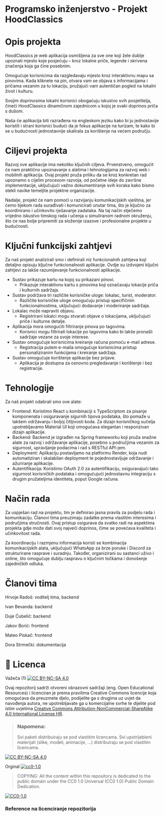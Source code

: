 # Programsko inženjerstvo - Projekt HoodClassics

# Opis projekta
HoodClassics je web aplikacija osmišljena za sve one koji žele dublje upoznati mjesto koje posjećuju – kroz lokalne priče, legende i skrivena značenja koja ga čine posebnim.

Omogućuje korisnicima da razgledavaju mjesto kroz interaktivnu mapu sa pinovima. Kada kliknete na pin, otvara vam se objava s informacijama i pričama vezanim za tu lokaciju, pružajući vam autentičan pogled na lokalni život i kulturu. 

Svojim doprinosima lokalni korisnici obogaćuju iskustvo svih posjetitelja, čineći HoodClassics dinamičnom zajednicom u kojoj je svaki doprinos priča s dušom.

Naša će aplikacija biti razrađena na engleskom jeziku kako bi ju jednostavije koristili i strani korisnici budući da je fokus aplikacije na turizam, te kako bi se u budućnosti jednostavnije skalirala za korištenje na većem području.

# Ciljevi projekta
Razvoj ove aplikacije ima nekoliko ključnih ciljeva. Prvenstveno, omogućit će nam praktično upoznavanje s alatima i tehnologijama za razvoj web i mobilnih aplikacija. Ovaj projekt pruža priliku da se kroz konkretan rad upoznamo s cijelim procesom razvoja, od početne ideje do završne implementacije, uključujući važno dokumentiranje svih koraka kako bismo stekli navike temeljite projektne organizacije.

Nadalje, projekt će nam pomoći u razvijanju komunikacijskih vještina, jer ćemo tijekom rada surađivati i komunicirati unutar tima, što je ključno za koordinirano i učinkovito rješavanje zadataka. Na taj način stječemo vrijedno iskustvo timskog rada i učenja u simuliranom radnom okruženju, što će nas bolje pripremiti za složenije izazove i profesionalne projekte u budućnosti.

# Ključni funkcijski zahtjevi
Za naš projekt analizirali smo i definirali niz funkcionalnih zahtjeva koji detaljno opisuju ključne funkcionalnosti aplikacije. Ovdje su izdvojeni ključni zahtjevi za lakše razumijevanje funkcionalnosti aplikacije.

*  Sustav prikazuje kartu na kojoj su prikazani pinovi.
    * Prikazuje interaktivnu kartu s pinovima koji označavaju lokacije priča i kulturnih sadržaja.
*  Sustav podržava tri različite korisničke uloge: lokalac, turist, moderator.
    * Različite korisničke uloge omogućuju pristup specifičnim funkcionalnostima, uključujući dodavanje i moderiranje sadržaja.
*  Lokalac može napraviti objavu.
    * Registrirani lokalci mogu stvarati objave o lokacijama, uključujući priče i kulturne detalje.
*  Aplikacija mora omogućiti filtriranje pinova po tagovima.
    * Korisnici mogu filtrirati lokacije po tagovima kako bi lakše pronašli sadržaje vezane za svoje interese.
*  Sustav omogućuje korisnicima kreiranje računa pomoću e-mail adrese.
    * Registracija putem e-maila omogućuje korisnicima pristup personaliziranim funkcijama i kreiranje sadržaja.
*  Sustav omogućuje korištenje aplikacije bez prijave.
    * Aplikacija je dostupna za osnovno pregledavanje i korištenje i bez registracije.

# Tehnologije
Za naš projekt odabrali smo ove alate: 

* Frontend: Koristimo React u kombinaciji s TypeScriptom za pisanje komponenata i osiguravanje sigurnih tipova podataka, što pomaže u lakšem održavanju i boljoj čitljivosti koda. Za dizajn korisničkog sučelja upotrebljavamo Material UI koji omogućava elegantan i responzivan dizajn aplikacije.
* Backend: Backend je izgrađen na Spring frameworku koji pruža snažne alate za razvoj i održavanje aplikacije, posebno u područjima vezanim za sigurnost, upravljanje podacima i rad s RESTful API-jem.
* Deployment: Aplikaciju postavljamo na platformu Render, koja nudi automatiziran i skalabilan deployment te pojednostavljuje održavanje i ažuriranje aplikacije.
* Autentifikacija: Koristimo OAuth 2.0 za autentifikaciju, osiguravajući tako sigurnost korisničkih podataka i omogućujući jednostavnu integraciju s drugim pružateljima identiteta, poput Google računa.

# Način rada

Za uspješan rad na projektu, tim je definirao jasna pravila za podjelu rada i komunikaciju. Članovi tima preuzimaju zadatke prema vlastitim interesima i područjima stručnosti. Ovaj pristup osigurava da svatko radi na aspektima projekta gdje može dati svoj najveći doprinos, čime se povećava kvaliteta i učinkovitost rada.

Za koordinaciju i razmjenu informacija koristi se kombinacija komunikacijskih alata, uključujući WhatsApp za brze poruke i Discord za strukturirane rasprave i suradnju. Također,  organizirani su sastanci uživo i online, što omogućuje dublju raspravu o ključnim točkama i donošenje zajedničkih odluka.


# Članovi tima 

Hrvoje Radoš: voditelj tima, backend 

Ivan Bevanda: backend

Duje Ćubelić: backend

Jakov Borić: frontend

Mateo Piskač: frontend

Dora Strmečki: dokumentacija


# 📝 Licenca
Važeča (1)
[![CC BY-NC-SA 4.0][cc-by-nc-sa-shield]][cc-by-nc-sa]

Ovaj repozitorij sadrži otvoreni obrazovni sadržaji (eng. Open Educational Resources)  i licenciran je prema pravilima Creative Commons licencije koja omogućava da preuzmete djelo, podijelite ga s drugima uz 
uvjet da navođenja autora, ne upotrebljavate ga u komercijalne svrhe te dijelite pod istim uvjetima [Creative Commons Attribution-NonCommercial-ShareAlike 4.0 International License HR][cc-by-nc-sa].
>
> ### Napomena:
>
> Svi paketi distribuiraju se pod vlastitim licencama.
> Svi upotrijebleni materijali  (slike, modeli, animacije, ...) distribuiraju se pod vlastitim licencama.

[![CC BY-NC-SA 4.0][cc-by-nc-sa-image]][cc-by-nc-sa]

[cc-by-nc-sa]: https://creativecommons.org/licenses/by-nc/4.0/deed.hr 
[cc-by-nc-sa-image]: https://licensebuttons.net/l/by-nc-sa/4.0/88x31.png
[cc-by-nc-sa-shield]: https://img.shields.io/badge/License-CC%20BY--NC--SA%204.0-lightgrey.svg

Orginal [![cc0-1.0][cc0-1.0-shield]][cc0-1.0]
>
>COPYING: All the content within this repository is dedicated to the public domain under the CC0 1.0 Universal (CC0 1.0) Public Domain Dedication.
>
[![CC0-1.0][cc0-1.0-image]][cc0-1.0]

[cc0-1.0]: https://creativecommons.org/licenses/by/1.0/deed.en
[cc0-1.0-image]: https://licensebuttons.net/l/by/1.0/88x31.png
[cc0-1.0-shield]: https://img.shields.io/badge/License-CC0--1.0-lightgrey.svg

### Reference na licenciranje repozitorija
